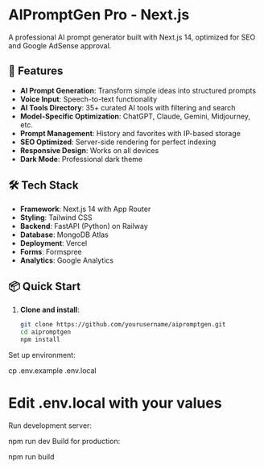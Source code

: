 # AIPromptGen Pro - Next.js

A professional AI prompt generator built with Next.js 14, optimized for SEO and Google AdSense approval.

## 🚀 Features

- **AI Prompt Generation**: Transform simple ideas into structured prompts
- **Voice Input**: Speech-to-text functionality 
- **AI Tools Directory**: 35+ curated AI tools with filtering and search
- **Model-Specific Optimization**: ChatGPT, Claude, Gemini, Midjourney, etc.
- **Prompt Management**: History and favorites with IP-based storage
- **SEO Optimized**: Server-side rendering for perfect indexing
- **Responsive Design**: Works on all devices
- **Dark Mode**: Professional dark theme

## 🛠️ Tech Stack

- **Framework**: Next.js 14 with App Router
- **Styling**: Tailwind CSS
- **Backend**: FastAPI (Python) on Railway
- **Database**: MongoDB Atlas
- **Deployment**: Vercel
- **Forms**: Formspree
- **Analytics**: Google Analytics

## 📦 Quick Start

1. **Clone and install**:
   ```bash
   git clone https://github.com/yourusername/aipromptgen.git
   cd aipromptgen
   npm install
Set up environment:

cp .env.example .env.local
# Edit .env.local with your values
Run development server:

npm run dev
Build for production:

npm run build
